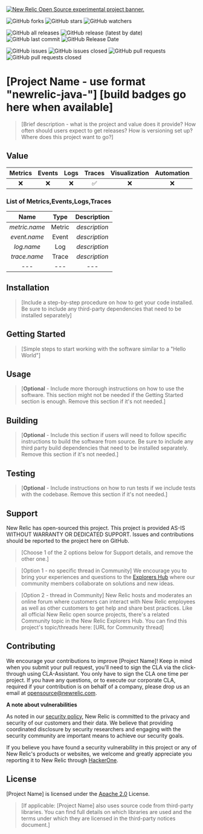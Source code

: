 <a href="https://opensource.newrelic.com/oss-category/#new-relic-experimental"><picture><source media="(prefers-color-scheme: dark)" srcset="https://github.com/newrelic/opensource-website/raw/main/src/images/categories/dark/Experimental.png"><source media="(prefers-color-scheme: light)" srcset="https://github.com/newrelic/opensource-website/raw/main/src/images/categories/Experimental.png"><img alt="New Relic Open Source experimental project banner." src="https://github.com/newrelic/opensource-website/raw/main/src/images/categories/Experimental.png"></picture></a>


![GitHub forks](https://img.shields.io/github/forks/newrelic-experimental/java-instrumentation-template?style=social)
![GitHub stars](https://img.shields.io/github/stars/newrelic-experimental/java-instrumentation-template?style=social)
![GitHub watchers](https://img.shields.io/github/watchers/newrelic-experimental/java-instrumentation-template?style=social)

![GitHub all releases](https://img.shields.io/github/downloads/newrelic-experimental/java-instrumentation-template/total)
![GitHub release (latest by date)](https://img.shields.io/github/v/release/newrelic-experimental/java-instrumentation-template)
![GitHub last commit](https://img.shields.io/github/last-commit/newrelic-experimental/java-instrumentation-template)
![GitHub Release Date](https://img.shields.io/github/release-date/newrelic-experimental/java-instrumentation-template)


![GitHub issues](https://img.shields.io/github/issues/newrelic-experimental/java-instrumentation-template)
![GitHub issues closed](https://img.shields.io/github/issues-closed/newrelic-experimental/java-instrumentation-template)
![GitHub pull requests](https://img.shields.io/github/issues-pr/newrelic-experimental/java-instrumentation-template)
![GitHub pull requests closed](https://img.shields.io/github/issues-pr-closed/newrelic-experimental/java-instrumentation-template)


# [Project Name - use format "newrelic-java-<name>"] [build badges go here when available]

>[Brief description - what is the project and value does it provide? How often should users expect to get releases? How is versioning set up? Where does this project want to go?]

## Value

|Metrics | Events | Logs | Traces | Visualization | Automation |
|:-:|:-:|:-:|:-:|:-:|:-:|
|:x:|:x:|:x:|:white_check_mark:|:x:|:x:|

### List of Metrics,Events,Logs,Traces
|Name | Type | Description |
|:-:|:-:|:-:|
|*metric.name* | Metric| *description*|
|*event.name* | Event|  *description*|
|*log.name* | Log|  *description*|
|*trace.name*| Trace| *description*
|---|---|---|


## Installation

> [Include a step-by-step procedure on how to get your code installed. Be sure to include any third-party dependencies that need to be installed separately]

## Getting Started

>[Simple steps to start working with the software similar to a "Hello World"]

## Usage

>[**Optional** - Include more thorough instructions on how to use the software. This section might not be needed if the Getting Started section is enough. Remove this section if it's not needed.]

## Building

>[**Optional** - Include this section if users will need to follow specific instructions to build the software from source. Be sure to include any third party build dependencies that need to be installed separately. Remove this section if it's not needed.]

## Testing

>[**Optional** - Include instructions on how to run tests if we include tests with the codebase. Remove this section if it's not needed.]

## Support

New Relic has open-sourced this project. This project is provided AS-IS WITHOUT WARRANTY OR DEDICATED SUPPORT. Issues and contributions should be reported to the project here on GitHub.

>[Choose 1 of the 2 options below for Support details, and remove the other one.]

>[Option 1 - no specific thread in Community]
>We encourage you to bring your experiences and questions to the [Explorers Hub](https://discuss.newrelic.com) where our community members collaborate on solutions and new ideas.

>[Option 2 - thread in Community]
>New Relic hosts and moderates an online forum where customers can interact with New Relic employees as well as other customers to get help and share best practices. Like all official New Relic open source projects, there's a related Community topic in the New Relic Explorers Hub.
>You can find this project's topic/threads here: [URL for Community thread]

## Contributing

We encourage your contributions to improve [Project Name]! Keep in mind when you submit your pull request, you'll need to sign the CLA via the click-through using CLA-Assistant. You only have to sign the CLA one time per project. If you have any questions, or to execute our corporate CLA, required if your contribution is on behalf of a company, please drop us an email at opensource@newrelic.com.

**A note about vulnerabilities**

As noted in our [security policy](../../security/policy), New Relic is committed to the privacy and security of our customers and their data. We believe that providing coordinated disclosure by security researchers and engaging with the security community are important means to achieve our security goals.

If you believe you have found a security vulnerability in this project or any of New Relic's products or websites, we welcome and greatly appreciate you reporting it to New Relic through [HackerOne](https://hackerone.com/newrelic).

## License

[Project Name] is licensed under the [Apache 2.0](http://apache.org/licenses/LICENSE-2.0.txt) License.

>[If applicable: [Project Name] also uses source code from third-party libraries. You can find full details on which libraries are used and the terms under which they are licensed in the third-party notices document.]
